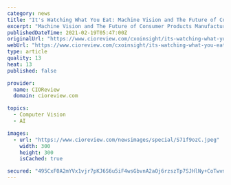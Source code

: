 ```yaml
---
category: news
title: "It's Watching What You Eat: Machine Vision and The Future of Consumer Products Manufacturing"
excerpt: "Machine Vision and The Future of Consumer Products Manufacturing By Mark Osborn, VP, Strategy and Business Planning, SAP - The cameras are watching. Everywhere. All the time. I’m not referring to the streets and subways of London,"
publishedDateTime: 2021-02-19T05:47:00Z
originalUrl: "https://www.cioreview.com/cxoinsight/its-watching-what-you-eat-machine-vision-and-the-future-of-consumer-products-manufacturing-nid-27208-cid-260.html"
webUrl: "https://www.cioreview.com/cxoinsight/its-watching-what-you-eat-machine-vision-and-the-future-of-consumer-products-manufacturing-nid-27208-cid-260.html"
type: article
quality: 13
heat: 13
published: false

provider:
  name: CIOReview
  domain: cioreview.com

topics:
  - Computer Vision
  - AI

images:
  - url: "https://www.cioreview.com/newsimages/special/S71f9ozC.jpeg"
    width: 300
    height: 300
    isCached: true

secured: "495CxF0A2mYVx1vjr7pKJ6S6u5iF4wsGbvnA2aOj6rzszTp7SJHlNy+CoTwvm+WCrffZao9CHqlBTmDgldrShMF/X+25wHnYtQ1CKX4BnaGWmxC+vFH/7l9rAY00kZTSRVsf9t00RQOu1AonB1NCtcItgPNs3RqJn47L1daavFvqYx35tdosnSQQRJ2RendOckPxDaEXl4w1JoRmJ2GDHzSoCWZe05sgnbHWd1Cjj14x6oTK5txxbctCQ+aGD1hvA7+kZFRge2A4xsY0HKD7nezJXzm9u7ZZrRUFx4d3DCrRNbM4hGU3j1J8SvbZ2Iwc4D0yfBKriZJtwIw/HQNfWp+nv0M+KQZkzRtFCA3JboI=;bBp65zUtd5n0GNlnpgL0WQ=="
---
```


